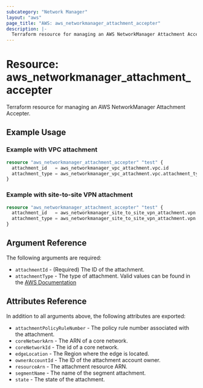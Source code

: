 ```yaml
---
subcategory: "Network Manager"
layout: "aws"
page_title: "AWS: aws_networkmanager_attachment_accepter"
description: |-
  Terraform resource for managing an AWS NetworkManager Attachment Accepter.
---
```


# Resource: aws_networkmanager_attachment_accepter

Terraform resource for managing an AWS NetworkManager Attachment Accepter.

## Example Usage

### Example with VPC attachment

```terraform
resource "aws_networkmanager_attachment_accepter" "test" {
  attachment_id   = aws_networkmanager_vpc_attachment.vpc.id
  attachment_type = aws_networkmanager_vpc_attachment.vpc.attachment_type
}
```

### Example with site-to-site VPN attachment

```terraform
resource "aws_networkmanager_attachment_accepter" "test" {
  attachment_id   = aws_networkmanager_site_to_site_vpn_attachment.vpn.id
  attachment_type = aws_networkmanager_site_to_site_vpn_attachment.vpn.attachment_type
}
```

## Argument Reference

The following arguments are required:

- `attachmentId` - (Required) The ID of the attachment.
- `attachmentType` - The type of attachment. Valid values can be found in the [AWS Documentation](https://docs.aws.amazon.com/networkmanager/latest/APIReference/API_ListAttachments.html#API_ListAttachments_RequestSyntax)

## Attributes Reference

In addition to all arguments above, the following attributes are exported:

- `attachmentPolicyRuleNumber` - The policy rule number associated with the attachment.
- `coreNetworkArn` - The ARN of a core network.
- `coreNetworkId` - The id of a core network.
- `edgeLocation` - The Region where the edge is located.
- `ownerAccountId` - The ID of the attachment account owner.
- `resourceArn` - The attachment resource ARN.
- `segmentName` - The name of the segment attachment.
- `state` - The state of the attachment.

<!-- cache-key: cdktf-0.17.0-pre.15 input-3429d741f7945c665f880493aa04a98455f5699f16c538b741fa47e136e501b1 -->